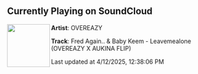 ## Currently Playing on SoundCloud

[<img align="left" width="100" src="https://i1.sndcdn.com/artworks-7WHfjG0GmICW5SSv-wTiZqQ-t500x500.jpg">](https://soundcloud.com/overeazybeats/leavemealone-overeazy-x-aukina?in=saxurn/sets/blissed-out)

**Artist**: OVEREAZY 

**Track**: Fred Again.. & Baby Keem - Leavemealone (OVEREAZY X AUKINA FLIP)

Last updated at 4/12/2025, 12:38:06 PM
